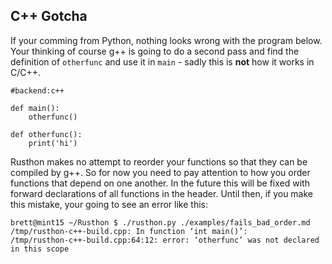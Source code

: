 C++ Gotcha
----------
If your comming from Python, nothing looks wrong with the program below.  Your thinking of course g++ is going to do a second pass and find the definition of `otherfunc` and use it in `main` - sadly this is **not** how it works in C/C++.

```rusthon
#backend:c++

def main():
	otherfunc()

def otherfunc():
	print('hi')

```

Rusthon makes no attempt to reorder your functions so that they can be compiled by g++.  So for now you need to pay attention to how you order functions that depend on one another.  In the future this will be fixed with forward declarations of all functions in the header.  Until then, if you make this mistake, your going to see an error like this:
```
brett@mint15 ~/Rusthon $ ./rusthon.py ./examples/fails_bad_order.md 
/tmp/rusthon-c++-build.cpp: In function ‘int main()’:
/tmp/rusthon-c++-build.cpp:64:12: error: ‘otherfunc’ was not declared in this scope
```

